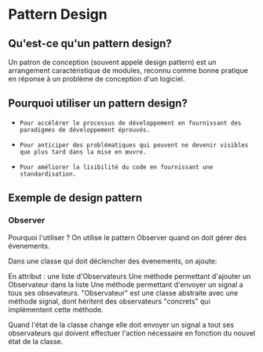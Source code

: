 # Pattern Design 

## Qu'est-ce qu'un pattern design?
Un patron de conception (souvent appelé design pattern) est un arrangement caractéristique de modules, reconnu comme bonne pratique en réponse à un problème de conception d'un logiciel.

## Pourquoi utiliser un pattern design?
*     Pour accélérer le processus de développement en fournissant des paradigmes de développement éprouvés.
*     Pour anticiper des problématiques qui peuvent ne devenir visibles que plus tard dans la mise en œuvre.
*     Pour améliorer la lisibilité du code en fournissant une standardisation.

## Exemple de design pattern


### Observer
Pourquoi l'utiliser ?
On utilise le pattern Observer quand on doit gérer des évenements.

Dans une classe qui doit déclencher des évenements, on ajoute:

En attribut : une liste d'Observateurs
Une méthode permettant d'ajouter un Observateur dans la liste
Une méthode permettant d'envoyer un signal a tous ses obsevateurs.
"Observateur" est une classe abstraite avec une méthode signal, dont héritent des observateurs "concrets" qui implémentent cette méthode.

Quand l'état de la classe change elle doit envoyer un signal a tout ses observateurs qui doivent effectuer l'action nécessaire en fonction du nouvel état de la classe.
